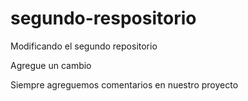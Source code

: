 # segundo-respositorio
Modificando el segundo repositorio

Agregue un cambio

Siempre agreguemos comentarios en nuestro proyecto
